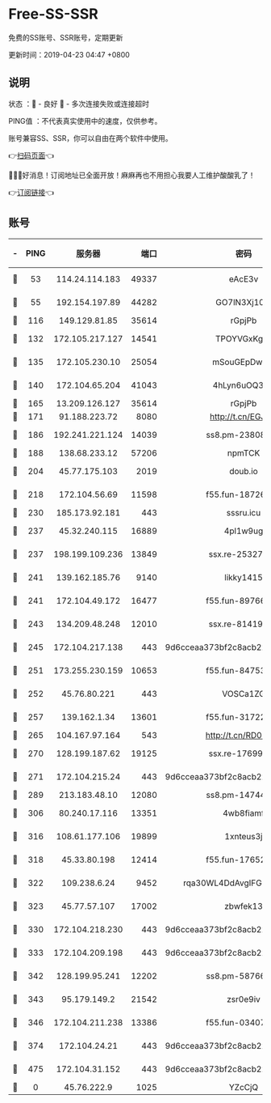 # Free-SS-SSR

免费的SS账号、SSR账号，定期更新

更新时间：2019-04-23 04:47 +0800

## 说明

状态     ：🙂 - 良好 🙁 - 多次连接失败或连接超时

PING值   ：不代表真实使用中的速度，仅供参考。

账号兼容SS、SSR，你可以自由在两个软件中使用。

👉[扫码页面](https://liesauer.github.io/Free-SS-SSR/)👈

🎉🎉🎉好消息！订阅地址已全面开放！麻麻再也不用担心我要人工维护酸酸乳了！

👉[订阅链接](https://www.liesauer.net/yogurt/subscribe?ACCESS_TOKEN=DAYxR3mMaZAsaqUb)👈

## 账号

|-|PING|服务器|端口|密码|加密方式|区域|
|:----:|:----:|:-----:|-----:|:----:|:----:|:----:|
|🙂|53|114.24.114.183|49337|eAcE3v|chacha20-ietf|TW|
|🙂|55|192.154.197.89|44282|GO7lN3Xj108j|aes-256-cfb|US|
|🙂|116|149.129.81.85|35614|rGpjPb|rc4-md5|HK|
|🙂|132|172.105.217.127|14541|TPOYVGxKglpi|aes-256-cfb|JP|
|🙂|135|172.105.230.10|25054|mSouGEpDwrzu|aes-256-cfb|JP|
|🙂|140|172.104.65.204|41043|4hLyn6uOQ3hU|aes-256-cfb|JP|
|🙂|165|13.209.126.127|35614|rGpjPb|rc4-md5|KR|
|🙂|171|91.188.223.72|8080|http://t.cn/EGJIyrl|rc4-md5|RU|
|🙂|186|192.241.221.124|14039|ss8.pm-23808367|aes-256-cfb|US|
|🙂|188|138.68.233.12|57206|npmTCK|rc4-md5|US|
|🙂|204|45.77.175.103|2019|doub.io|aes-128-ctr|SG|
|🙂|218|172.104.56.69|11598|f55.fun-18726440|aes-256-cfb|SG|
|🙂|230|185.173.92.181|443|sssru.icu|rc4-md5|RU|
|🙂|237|45.32.240.115|16889|4pl1w9ug|aes-256-cfb|AU|
|🙂|237|198.199.109.236|13849|ssx.re-25327001|aes-256-cfb|US|
|🙂|241|139.162.185.76|9140|likky1415|aes-256-cfb|DE|
|🙂|241|172.104.49.172|16477|f55.fun-89766175|aes-256-cfb|SG|
|🙂|243|134.209.48.248|12010|ssx.re-81419250|aes-256-cfb|US|
|🙂|245|172.104.217.138|443|9d6cceaa373bf2c8acb22e60b6a58be6|aes-256-cfb|US|
|🙂|251|173.255.230.159|10653|f55.fun-84753420|aes-256-cfb|US|
|🙂|252|45.76.80.221|443|VOSCa1ZG|aes-256-cfb|DE|
|🙂|257|139.162.1.34|13601|f55.fun-31722163|aes-256-cfb|SG|
|🙂|265|104.167.97.164|543|http://t.cn/RD0D7sx|rc4-md5|CA|
|🙂|270|128.199.187.62|19125|ssx.re-17699108|aes-256-cfb|SG|
|🙂|271|172.104.215.24|443|9d6cceaa373bf2c8acb22e60b6a58be6|aes-256-cfb|US|
|🙂|289|213.183.48.10|12080|ss8.pm-14744177|rc4-md5|RU|
|🙂|306|80.240.17.116|13351|4wb8fiamf|aes-256-cfb|DE|
|🙂|316|108.61.177.106|19899|1xnteus3j|aes-256-cfb|FR|
|🙂|318|45.33.80.198|12414|f55.fun-17652829|aes-256-cfb|US|
|🙂|322|109.238.6.24|9452|rqa30WL4DdAvgIFG6Fs3znzTa|aes-256-cfb|FR|
|🙂|323|45.77.57.107|17002|zbwfek13|aes-256-cfb|GB|
|🙂|330|172.104.218.230|443|9d6cceaa373bf2c8acb22e60b6a58be6|aes-256-cfb|US|
|🙂|333|172.104.209.198|443|9d6cceaa373bf2c8acb22e60b6a58be6|aes-256-cfb|US|
|🙂|342|128.199.95.241|12202|ss8.pm-58766684|aes-256-cfb|SG|
|🙂|343|95.179.149.2|21542|zsr0e9iv|aes-256-cfb|NL|
|🙂|346|172.104.211.238|13386|f55.fun-03407561|aes-256-cfb|US|
|🙂|374|172.104.24.21|443|9d6cceaa373bf2c8acb22e60b6a58be6|aes-256-cfb|US|
|🙂|475|172.104.31.152|443|9d6cceaa373bf2c8acb22e60b6a58be6|aes-256-cfb|US|
|🙁|0|45.76.222.9|1025|YZcCjQ|rc4-md5|JP|
